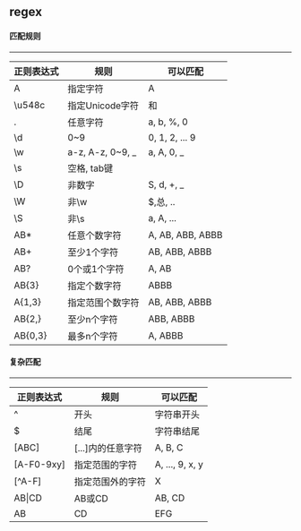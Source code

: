 ## regex
#### 匹配规则

---

正则表达式 | 规则 | 可以匹配
---|---|---
A | 指定字符 | A
\u548c | 指定Unicode字符 | 和
. | 任意字符 | a, b, %, 0
\d | 0~9 | 0, 1, 2, ... 9
\w | a-z, A-z, 0~9, _ | a, A, 0, _
\s | 空格, tab键 |
\D | 非数字 | S, d, +, _
\W | 非\w | $,总, ..
\S | 非\s | a, A, ...
AB* | 任意个数字符 | A, AB, ABB, ABBB
AB+ | 至少1个字符 | AB, ABB, ABBB
AB? | 0个或1个字符 | A, AB
AB{3} | 指定个数字符 | ABBB
A{1,3} | 指定范围个数字符 | AB, ABB, ABBB
AB{2,} | 至少n个字符 | ABB, ABBB
AB{0,3} | 最多n个字符 | A, ABBB

#### 复杂匹配

---


正则表达式 | 规则 | 可以匹配
---|---|---
^ | 开头 | 字符串开头
$ | 结尾 | 字符串结尾
[ABC] | [...]内的任意字符 | A, B, C
[A-F0-9xy] | 指定范围的字符 | A, ..., 9, x, y
[^A-F] | 指定范围外的字符 | X
AB\|CD | AB或CD | AB, CD
AB | CD | EFG | AB或CD或EFG | AB, CD, EFG
